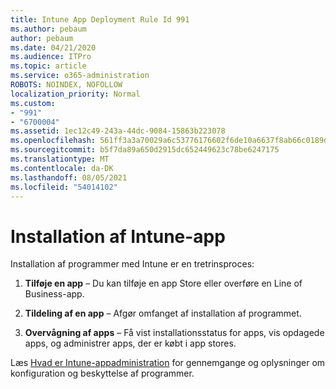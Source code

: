 ```yaml
---
title: Intune App Deployment Rule Id 991
ms.author: pebaum
author: pebaum
ms.date: 04/21/2020
ms.audience: ITPro
ms.topic: article
ms.service: o365-administration
ROBOTS: NOINDEX, NOFOLLOW
localization_priority: Normal
ms.custom:
- "991"
- "6700004"
ms.assetid: 1ec12c49-243a-44dc-9084-15863b223078
ms.openlocfilehash: 561ff3a3a70029a6c53776176602f6de10a6637f8ab66c0189d7584220316e87
ms.sourcegitcommit: b5f7da89a650d2915dc652449623c78be6247175
ms.translationtype: MT
ms.contentlocale: da-DK
ms.lasthandoff: 08/05/2021
ms.locfileid: "54014102"
---
```

# <a name="intune-app-deployment"></a>Installation af Intune-app

Installation af programmer med Intune er en tretrinsproces:
  
1. **Tilføje en app** – Du kan tilføje en app Store eller overføre en Line of Business-app.

2. **Tildeling af en app** – Afgør omfanget af installation af programmet.

3. **Overvågning af apps** – Få vist installationsstatus for apps, vis opdagede apps, og administrer apps, der er købt i app stores.

Læs [Hvad er Intune-appadministration](https://docs.microsoft.com/intune/app-management) for gennemgange og oplysninger om konfiguration og beskyttelse af programmer.
  